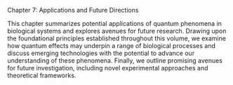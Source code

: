 Chapter 7: Applications and Future Directions

This chapter summarizes potential applications of quantum phenomena in biological systems and explores avenues for future research.  Drawing upon the foundational principles established throughout this volume, we examine how quantum effects may underpin a range of biological processes and discuss emerging technologies with the potential to advance our understanding of these phenomena.  Finally, we outline promising avenues for future investigation, including novel experimental approaches and theoretical frameworks.
